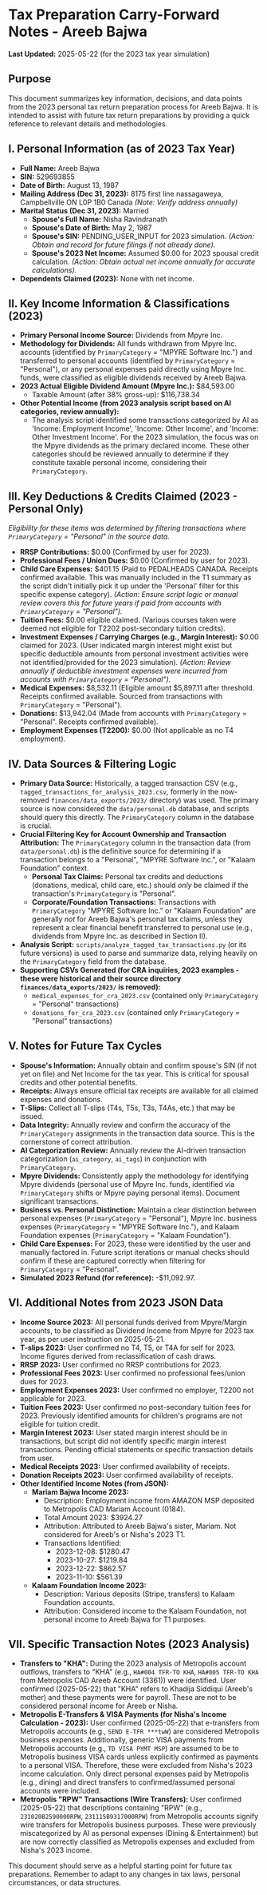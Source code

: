 # Tax Preparation Carry-Forward Notes - Areeb Bajwa

**Last Updated:** 2025-05-22 (for the 2023 tax year simulation)

## Purpose
This document summarizes key information, decisions, and data points from the 2023 personal tax return preparation process for Areeb Bajwa. It is intended to assist with future tax return preparations by providing a quick reference to relevant details and methodologies.

## I. Personal Information (as of 2023 Tax Year)
*   **Full Name:** Areeb Bajwa
*   **SIN:** 529693855
*   **Date of Birth:** August 13, 1987
*   **Mailing Address (Dec 31, 2023):** 8175 first line nassagaweya, Campbellville ON L0P 1B0 Canada *(Note: Verify address annually)*
*   **Marital Status (Dec 31, 2023):** Married
    *   **Spouse's Full Name:** Nisha Ravindranath
    *   **Spouse's Date of Birth:** May 2, 1987
    *   **Spouse's SIN:** PENDING_USER_INPUT for 2023 simulation. *(Action: Obtain and record for future filings if not already done).*
    *   **Spouse's 2023 Net Income:** Assumed $0.00 for 2023 spousal credit calculation. *(Action: Obtain actual net income annually for accurate calculations).*
*   **Dependents Claimed (2023):** None with net income.

## II. Key Income Information & Classifications (2023)
*   **Primary Personal Income Source:** Dividends from Mpyre Inc.
*   **Methodology for Dividends:** All funds withdrawn from Mpyre Inc. accounts (identified by `PrimaryCategory` = "MPYRE Software Inc.") and transferred to personal accounts (identified by `PrimaryCategory` = "Personal"), or any personal expenses paid directly using Mpyre Inc. funds, were classified as eligible dividends received by Areeb Bajwa.
*   **2023 Actual Eligible Dividend Amount (Mpyre Inc.):** $84,593.00
    *   Taxable Amount (after 38% gross-up): $116,738.34
*   **Other Potential Income (from 2023 analysis script based on AI categories, review annually):**
    *   The analysis script identified some transactions categorized by AI as 'Income: Employment Income', 'Income: Other Income', and 'Income: Other Investment Income'. For the 2023 simulation, the focus was on the Mpyre dividends as the primary declared income. These other categories should be reviewed annually to determine if they constitute taxable personal income, considering their `PrimaryCategory`.

## III. Key Deductions & Credits Claimed (2023 - Personal Only)
*Eligibility for these items was determined by filtering transactions where `PrimaryCategory` = "Personal" in the source data.*
*   **RRSP Contributions:** $0.00 (Confirmed by user for 2023).
*   **Professional Fees / Union Dues:** $0.00 (Confirmed by user for 2023).
*   **Child Care Expenses:** $401.15 (Paid to PEDALHEADS CANADA. Receipts confirmed available. This was manually included in the T1 summary as the script didn't initially pick it up under the 'Personal' filter for this specific expense category). *(Action: Ensure script logic or manual review covers this for future years if paid from accounts with `PrimaryCategory` = "Personal").*
*   **Tuition Fees:** $0.00 eligible claimed. (Various courses taken were deemed not eligible for T2202 post-secondary tuition credits).
*   **Investment Expenses / Carrying Charges (e.g., Margin Interest):** $0.00 claimed for 2023. (User indicated margin interest might exist but specific deductible amounts from personal investment activities were not identified/provided for the 2023 simulation). *(Action: Review annually if deductible investment expenses were incurred from accounts with `PrimaryCategory` = "Personal").*
*   **Medical Expenses:** $8,532.11 (Eligible amount $5,897.11 after threshold. Receipts confirmed available. Sourced from transactions with `PrimaryCategory` = "Personal").
*   **Donations:** $13,942.04 (Made from accounts with `PrimaryCategory` = "Personal". Receipts confirmed available).
*   **Employment Expenses (T2200):** $0.00 (Not applicable as no T4 employment).

## IV. Data Sources & Filtering Logic
*   **Primary Data Source:** Historically, a tagged transaction CSV (e.g., `tagged_transactions_for_analysis_2023.csv`, formerly in the now-removed `finances/data_exports/2023/` directory) was used. The primary source is now considered the `data/personal.db` database, and scripts should query this directly. The `PrimaryCategory` column in the database is crucial.
*   **Crucial Filtering Key for Account Ownership and Transaction Attribution:** The `PrimaryCategory` column in the transaction data (from `data/personal.db`) is the definitive source for determining if a transaction belongs to a "Personal", "MPYRE Software Inc.", or "Kalaam Foundation" context.
    *   **Personal Tax Claims:** Personal tax credits and deductions (donations, medical, child care, etc.) should *only* be claimed if the transaction's `PrimaryCategory` is "Personal".
    *   **Corporate/Foundation Transactions:** Transactions with `PrimaryCategory` "MPYRE Software Inc." or "Kalaam Foundation" are generally *not* for Areeb Bajwa's personal tax claims, unless they represent a clear financial benefit transferred to personal use (e.g., dividends from Mpyre Inc. as described in Section II).
*   **Analysis Script:** `scripts/analyze_tagged_tax_transactions.py` (or its future versions) is used to parse and summarize data, relying heavily on the `PrimaryCategory` field from the database.
*   **Supporting CSVs Generated (for CRA inquiries, 2023 examples - these were historical and their source directory `finances/data_exports/2023/` is removed):**
    *   `medical_expenses_for_cra_2023.csv` (contained only `PrimaryCategory` = "Personal" transactions)
    *   `donations_for_cra_2023.csv` (contained only `PrimaryCategory` = "Personal" transactions)

## V. Notes for Future Tax Cycles
*   **Spouse's Information:** Annually obtain and confirm spouse's SIN (if not yet on file) and Net Income for the tax year. This is critical for spousal credits and other potential benefits.
*   **Receipts:** Always ensure official tax receipts are available for all claimed expenses and donations.
*   **T-Slips:** Collect all T-slips (T4s, T5s, T3s, T4As, etc.) that may be issued.
*   **Data Integrity:** Annually review and confirm the accuracy of the `PrimaryCategory` assignments in the transaction data source. This is the cornerstone of correct attribution.
*   **AI Categorization Review:** Annually review the AI-driven transaction categorization (`ai_category`, `ai_tags`) in conjunction with `PrimaryCategory`.
*   **Mpyre Dividends:** Consistently apply the methodology for identifying Mpyre dividends (personal use of Mpyre Inc. funds, identified via `PrimaryCategory` shifts or Mpyre paying personal items). Document significant transactions.
*   **Business vs. Personal Distinction:** Maintain a clear distinction between personal expenses (`PrimaryCategory` = "Personal"), Mpyre Inc. business expenses (`PrimaryCategory` = "MPYRE Software Inc."), and Kalaam Foundation expenses (`PrimaryCategory` = "Kalaam Foundation").
*   **Child Care Expenses:** For 2023, these were identified by the user and manually factored in. Future script iterations or manual checks should confirm if these are captured correctly when filtering for `PrimaryCategory` = "Personal".
*   **Simulated 2023 Refund (for reference):** -$11,092.97.

## VI. Additional Notes from 2023 JSON Data
*   **Income Source 2023:** All personal funds derived from Mpyre/Margin accounts, to be classified as Dividend Income from Mpyre for 2023 tax year, as per user instruction on 2025-05-21.
*   **T-slips 2023:** User confirmed no T4, T5, or T4A for self for 2023. Income figures derived from reclassification of cash draws.
*   **RRSP 2023:** User confirmed no RRSP contributions for 2023.
*   **Professional Fees 2023:** User confirmed no professional fees/union dues for 2023.
*   **Employment Expenses 2023:** User confirmed no employer, T2200 not applicable for 2023.
*   **Tuition Fees 2023:** User confirmed no post-secondary tuition fees for 2023. Previously identified amounts for children's programs are not eligible for tuition credit.
*   **Margin Interest 2023:** User stated margin interest should be in transactions, but script did not identify specific margin interest transactions. Pending official statements or specific transaction details from user.
*   **Medical Receipts 2023:** User confirmed availability of receipts.
*   **Donation Receipts 2023:** User confirmed availability of receipts.
*   **Other Identified Income Notes (from JSON):**
    *   **Mariam Bajwa Income 2023:**
        *   Description: Employment income from AMAZON MSP deposited to Metropolis CAD Mariam Account (0184).
        *   Total Amount 2023: $3924.27
        *   Attribution: Attributed to Areeb Bajwa's sister, Mariam. Not considered for Areeb's or Nisha's 2023 T1.
        *   Transactions Identified:
            *   2023-12-08: $1280.47
            *   2023-10-27: $1219.84
            *   2023-12-22: $862.57
            *   2023-11-10: $561.39
    *   **Kalaam Foundation Income 2023:**
        *   Description: Various deposits (Stripe, transfers) to Kalaam Foundation accounts.
        *   Attribution: Considered income to the Kalaam Foundation, not personal income to Areeb Bajwa for T1 purposes.

## VII. Specific Transaction Notes (2023 Analysis)
*   **Transfers to "KHA":** During the 2023 analysis of Metropolis account outflows, transfers to "KHA" (e.g., `HA#004 TFR-TO KHA`, `HA#005 TFR-TO KHA` from Metropolis CAD Areeb Account (3361)) were identified. User confirmed (2025-05-22) that "KHA" refers to Khadija Siddiqui (Areeb's mother) and these payments were for payroll. These are not to be considered personal income for Areeb or Nisha.
*   **Metropolis E-Transfers & VISA Payments (for Nisha's Income Calculation - 2023):** User confirmed (2025-05-22) that e-transfers from Metropolis accounts (e.g., `SEND E-TFR ***twW`) are considered Metropolis business expenses. Additionally, generic VISA payments from Metropolis accounts (e.g., `TD VISA PYMT MSP`) are assumed to be to Metropolis business VISA cards unless explicitly confirmed as payments to a personal VISA. Therefore, these were excluded from Nisha's 2023 income calculation. Only direct personal expenses paid by Metropolis (e.g., dining) and direct transfers to confirmed/assumed personal accounts were included.
*   **Metropolis "RPW" Transactions (Wire Transfers):** User confirmed (2025-05-22) that descriptions containing "RPW" (e.g., `231020B2590000RPW`, `231115B9317000RPW`) from Metropolis accounts signify wire transfers for Metropolis business purposes. These were previously miscategorized by AI as personal expenses (Dining & Entertainment) but are now correctly classified as Metropolis expenses and excluded from Nisha's 2023 income.

This document should serve as a helpful starting point for future tax preparations. Remember to adapt to any changes in tax laws, personal circumstances, or data structures. 